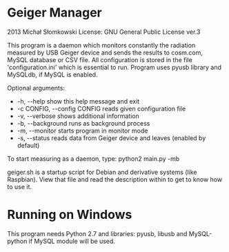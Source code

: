 Geiger Manager
==============
2013 Michał Słomkowski
License: GNU General Public License ver.3

This program is a daemon which monitors constantly the radiation measured by USB Geiger device and sends the results to cosm.com, MySQL database or CSV file. All configuration is stored in the file 'configuration.ini' which is essential to run. Program uses pyusb library and MySQLdb, if MySQL is enabled.

Optional arguments:
*  -h, --help            show this help message and exit
* -c CONFIG, --config CONFIG
                        reads given configuration file
*  -v, --verbose         shows additional information
*  -b, --background      runs as background process
*  -m, --monitor         starts program in monitor mode
*  -s, --status          reads data from Geiger device and leaves (enabled by
                        default)

To start measuring as a daemon, type:
python2 main.py -mb

geiger.sh is a startup script for Debian and derivative systems (like Raspbian). View that file and read the description within to get to know how to use it.

Running on Windows
==================

This program needs Python 2.7 and libraries: pyusb, libusb and MySQL-python if MySQL module will be used.

